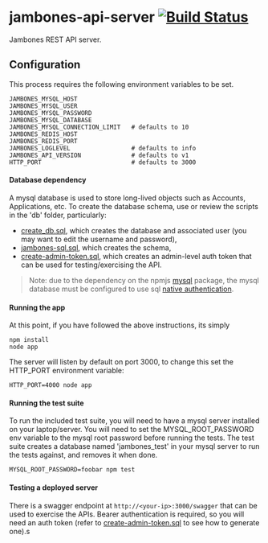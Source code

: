# jambones-api-server [![Build Status](https://secure.travis-ci.org/jambonz/jambones-api-server.png)](http://travis-ci.org/jambonz/jambones-api-server)

Jambones REST API server.

## Configuration

This process requires the following environment variables to be set.

```
JAMBONES_MYSQL_HOST
JAMBONES_MYSQL_USER
JAMBONES_MYSQL_PASSWORD
JAMBONES_MYSQL_DATABASE
JAMBONES_MYSQL_CONNECTION_LIMIT   # defaults to 10
JAMBONES_REDIS_HOST
JAMBONES_REDIS_PORT
JAMBONES_LOGLEVEL                 # defaults to info
JAMBONES_API_VERSION              # defaults to v1
HTTP_PORT                         # defaults to 3000
```

#### Database dependency
A mysql database is used to store long-lived objects such as Accounts, Applications, etc. To create the database schema, use or review the scripts in the 'db' folder, particularly:
- [create_db.sql](db/create_db.sql), which creates the database and associated user (you may want to edit the username and password),
- [jambones-sql.sql](db/jambones-sql.sql), which creates the schema,
- [create-admin-token.sql](db/create-admin-token.sql), which creates an admin-level auth token that can be used for testing/exercising the API.

> Note: due to the dependency on the npmjs [mysql](https://www.npmjs.com/package/mysql) package, the mysql database must be configured to use sql [native authentication](https://medium.com/@crmcmullen/how-to-run-mysql-8-0-with-native-password-authentication-502de5bac661).

#### Running the app
At this point, if you have followed the above instructions, its simply
```
npm install
node app
```
The server will listen by default on port 3000, to change this set the HTTP_PORT environment variable:
```
HTTP_PORT=4000 node app
```

#### Running the test suite
To run the included test suite, you will need to have a mysql server installed on your laptop/server. You will need to set the MYSQL_ROOT_PASSWORD env variable to the mysql root password before running the tests.  The test suite creates a database named 'jambones_test' in your mysql server to run the tests against, and removes it when done.
```
MYSQL_ROOT_PASSWORD=foobar npm test
```

#### Testing a deployed server
There is a swagger endpoint at `http://<your-ip>:3000/swagger` that can be used to exercise the APIs. Bearer authentication is required, so you will need an auth token (refer to [create-admin-token.sql](db/create-admin-token.sql) to see how to generate one).s